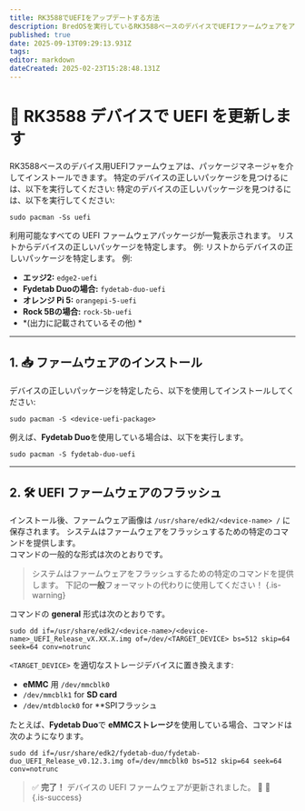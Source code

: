```yaml
---
title: RK3588でUEFIをアップデートする方法
description: BredOSを実行しているRK3588ベースのデバイスでUEFIファームウェアをアップデートする方法を学ぶ
published: true
date: 2025-09-13T09:29:13.931Z
tags:
editor: markdown
dateCreated: 2025-02-23T15:28:48.131Z
---
```


# 🔄 RK3588 デバイスで UEFI を更新します

RK3588ベースのデバイス用UEFIファームウェアは、パッケージマネージャを介してインストールできます。 特定のデバイスの正しいパッケージを見つけるには、以下を実行してください: 特定のデバイスの正しいパッケージを見つけるには、以下を実行してください:

```
sudo pacman -Ss uefi
```

利用可能なすべての UEFI ファームウェアパッケージが一覧表示されます。 リストからデバイスの正しいパッケージを特定します。 例: リストからデバイスの正しいパッケージを特定します。 例:

- **エッジ2:** `edge2-uefi`
- **Fydetab Duoの場合:** `fydetab-duo-uefi`
- **オレンジ Pi 5:** `orangepi-5-uefi`
- **Rock 5Bの場合:** `rock-5b-uefi`
- \*(出力に記載されているその他) \*

---

## 1. 📥 ファームウェアのインストール

デバイスの正しいパッケージを特定したら、以下を使用してインストールしてください:

```
sudo pacman -S <device-uefi-package>
```

例えば、**Fydetab Duo**を使用している場合は、以下を実行します。

```
sudo pacman -S fydetab-duo-uefi
```

---

## 2. 🛠️ UEFI ファームウェアのフラッシュ

インストール後、ファームウェア画像は `/usr/share/edk2/<device-name> /` に保存されます。 システムはファームウェアをフラッシュするための特定のコマンドを提供します。\
コマンドの一般的な形式は次のとおりです。

> システムはファームウェアをフラッシュするための特定のコマンドを提供します。 下記の**一般**フォーマットの代わりに使用してください！
> {.is-warning}

コマンドの **general** 形式は次のとおりです。

```
sudo dd if=/usr/share/edk2/<device-name>/<device-name>_UEFI_Release_vX.XX.X.img of=/dev/<TARGET_DEVICE> bs=512 skip=64 seek=64 conv=notrunc
```

`<TARGET_DEVICE>` を適切なストレージデバイスに置き換えます:

- **eMMC** 用 `/dev/mmcblk0`
- `/dev/mmcblk1` for **SD card**
- `/dev/mtdblock0` for \*\*SPIフラッシュ

たとえば、**Fydetab Duo**で **eMMCストレージ**を使用している場合、コマンドは次のようになります。

```
sudo dd if=/usr/share/edk2/fydetab-duo/fydetab-duo_UEFI_Release_v0.12.3.img of=/dev/mmcblk0 bs=512 skip=64 seek=64 conv=notrunc
```

> ✅ **完了！** デバイスの UEFI ファームウェアが更新されました。 🚀 🚀\
> {.is-success}

